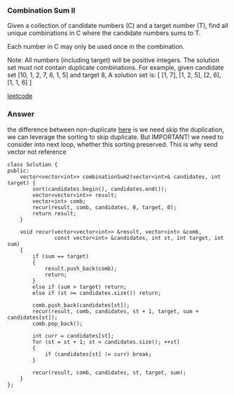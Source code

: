 ### Combination Sum II
Given a collection of candidate numbers (C) and a target number (T), find all unique combinations in C where the candidate numbers sums to T.

Each number in C may only be used once in the combination.

Note:
All numbers (including target) will be positive integers.
The solution set must not contain duplicate combinations.
For example, given candidate set [10, 1, 2, 7, 6, 1, 5] and target 8, 
A solution set is: 
[
  [1, 7],
  [1, 2, 5],
  [2, 6],
  [1, 1, 6]
]

[leetcode]()

### Answer 
the difference between non-duplicate [here](39_Combination_Sum.md) is we need skip the duplication, we can leverage the sorting to skip duplicate. But IMPORTANT! we need to consider into next loop, whether this sorting preserved. This is why send vector not reference

	class Solution {
	public:
	    vector<vector<int>> combinationSum2(vector<int>& candidates, int target) {
	        sort(candidates.begin(), candidates.end());
	        vector<vector<int>> result;
	        vector<int> comb;
	        recur(result, comb, candidates, 0, target, 0);
	        return result;
	    }
	    
	    void recur(vector<vector<int>> &result, vector<int> &comb, 
	               const vector<int> &candidates, int st, int target, int sum)
	    {
	        if (sum == target)
	        {
	            result.push_back(comb);
	            return;
	        }
	        else if (sum > target) return;
	        else if (st >= candidates.size()) return;
	        
	        comb.push_back(candidates[st]);
	        recur(result, comb, candidates, st + 1, target, sum + candidates[st]);
	        comb.pop_back();
	        
	        int curr = candidates[st];
	        for (st = st + 1; st < candidates.size(); ++st)
	        {
	            if (candidates[st] != curr) break;
	        }
	        
	        recur(result, comb, candidates, st, target, sum);
	    }
	};